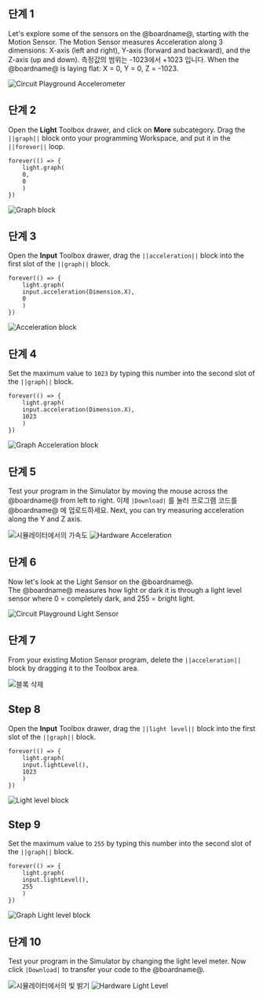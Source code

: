 ## 단계 1

Let's explore some of the sensors on the @boardname@, starting with the Motion Sensor. The Motion Sensor measures Acceleration along 3 dimensions: X-axis (left and right), Y-axis (forward and backward), and the Z-axis (up and down). 측정값의 범위는 -1023에서 +1023 입니다. When the @boardname@ is laying flat: X = 0, Y = 0, Z = -1023.

![Circuit Playground Accelerometer](/BoardAccelerometer.png)

## 단계 2

Open the **Light** Toolbox drawer, and click on **More** subcategory. Drag the `||graph||` block onto your programming Workspace, and put it in the `||forever||` loop.

```blocks
forever(() => {
    light.graph(
    0,
    0
    )
})
```

![Graph block](/graphblock.gif)

## 단계 3

Open the **Input** Toolbox drawer, drag the `||acceleration||` block into the first slot of the `||graph||` block.

```blocks
forever(() => {
    light.graph(
    input.acceleration(Dimension.X),
    0
    )
})
```

![Acceleration block](/accelerationblock.gif)

## 단계 4

Set the maximum value to `1023` by typing this number into the second slot of the `||graph||` block.

```blocks
forever(() => {
    light.graph(
    input.acceleration(Dimension.X),
    1023
    )
})
```

![Graph Acceleration block](/graph-acceleration.png)

## 단계 5

Test your program in the Simulator by moving the mouse across the @boardname@ from left to right. 이제 `|Download|` 를 눌러 프로그램 코드를 @boardname@ 에 업로드하세요. Next, you can try measuring acceleration along the Y and Z axis.

![시뮬레이터에서의 가속도](/SimulatorAcceleration.gif) ![Hardware Acceleration](/HardwareAcceleration.gif)

## 단계 6

Now let's look at the Light Sensor on the @boardname@.  
The @boardname@ measures how light or dark it is through a light level sensor where 0 = completely dark, and 255 = bright light.

![Circuit Playground Light Sensor](/BoardLightSensor.png)

## 단계 7

From your existing Motion Sensor program, delete the `||acceleration||` block by dragging it to the Toolbox area.

![블록 삭제](/deleteacceleration.gif)

## Step 8

Open the **Input** Toolbox drawer, drag the `||light level||` block into the first slot of the `||graph||` block.

```blocks
forever(() => {
    light.graph(
    input.lightLevel(),
    1023
    )
})
```

![Light level block](/lightlevelblock.gif)

## Step 9

Set the maximum value to `255` by typing this number into the second slot of the `||graph||` block.

```blocks
forever(() => {
    light.graph(
    input.lightLevel(),
    255
    )
})
```

![Graph Light level block](/graph-lightlevel.png)

## 단계 10

Test your program in the Simulator by changing the light level meter. Now click `|Download|` to transfer your code to the @boardname@.

![시뮬레이터에서의 빛 밝기](/SimulatorLightLevel.gif) ![Hardware Light Level](/HardwareLightLevel.gif)